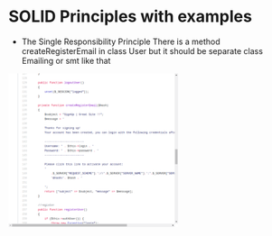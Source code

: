 # SOLID Principles with examples

* The Single Responsibility Principle
There is a method createRegisterEmail in class User but it should be separate
class Emailing or smt like that
<img src='images/in_class_user_register_email.png' width='300' hieght='500'>